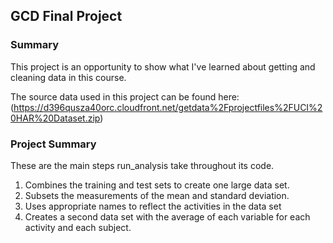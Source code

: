 ## GCD Final Project

### Summary
This project is an opportunity to show what I've learned about getting and cleaning data in this course.

The source data used in this project can be found here: (https://d396qusza40orc.cloudfront.net/getdata%2Fprojectfiles%2FUCI%20HAR%20Dataset.zip) 

### Project Summary

These are the main steps run_analysis take throughout its code. 
1. Combines the training and test sets to create one large data set.
2. Subsets the measurements of the mean and standard deviation. 
3. Uses appropriate names to reflect the activities in the data set
4. Creates a second data set with the average of each variable for each activity and each subject. 

